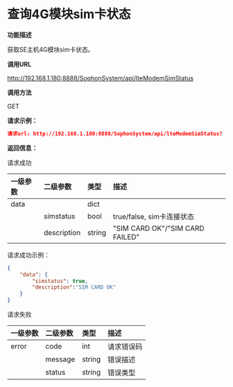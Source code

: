 # 查询4G模块sim卡状态 #

**功能描述**

获取SE主机4G模块sim卡状态。

**调用URL**

http://192.168.1.180:8888/SophonSystem/api/lteModemSimStatus

**调用方法**

GET

**请求示例：**

```json
请求url: http://192.168.1.180:8888/SophonSystem/api/lteModemSimStatus?
```

**返回信息：**

请求成功

| 一级参数 | 二级参数    | 类型   | 描述                            |
| :------- | :---------- | :----- | :------------------------------ |
| data     |             | dict   |                                 |
|          | simstatus   | bool   | true/false, sim卡连接状态       |
|          | description | string | "SIM CARD OK"/"SIM CARD FAILED" |

请求成功示例：

```json
{
    "data": {
        "simstatus": true,
        "description":"SIM CARD OK"
    }
}
```

请求失败

| 一级参数 | 二级参数 | 类型   | 描述       |
| :------- | :------- | :----- | :--------- |
| error    | code     | int    | 请求错误码 |
|          | message  | string | 错误描述   |
|          | status   | string | 错误类型   |

​    

